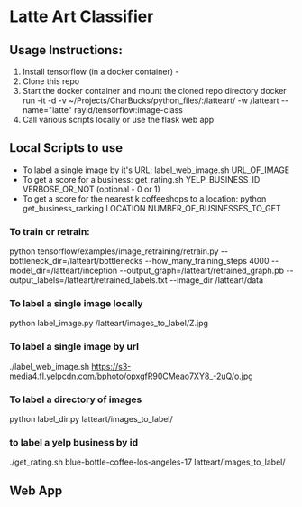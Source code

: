 # Latte Art Classifier

## Usage Instructions:

1. Install tensorflow (in a docker container) - 
2. Clone this repo
3. Start the docker container and mount the cloned repo directory
docker run -it -d -v ~/Projects/CharBucks/python_files/:/latteart/ -w /latteart --name="latte" rayid/tensorflow:image-class
4. Call various scripts locally or use the flask web app

## Local Scripts to use

* To label a single image by it's URL: label_web_image.sh URL_OF_IMAGE
* To get a score for a business: get_rating.sh YELP_BUSINESS_ID VERBOSE_OR_NOT (optional - 0 or 1)
* To get a score for the nearest k coffeeshops to a location: python get_business_ranking LOCATION NUMBER_OF_BUSINESSES_TO_GET

### To train or retrain:

python tensorflow/examples/image_retraining/retrain.py --bottleneck_dir=/latteart/bottlenecks --how_many_training_steps 4000 --model_dir=/latteart/inception --output_graph=/latteart/retrained_graph.pb --output_labels=/latteart/retrained_labels.txt --image_dir /latteart/data

### To label a single image locally

python label_image.py /latteart/images_to_label/Z.jpg

### To label a single image by url

./label_web_image.sh https://s3-media4.fl.yelpcdn.com/bphoto/opxgfR90CMeao7XY8_-2uQ/o.jpg

### To label a directory of images

python label_dir.py latteart/images_to_label/

### to label a yelp business by id

./get_rating.sh blue-bottle-coffee-los-angeles-17 latteart/images_to_label/

## Web App
